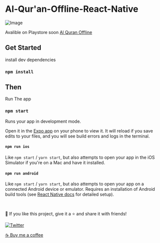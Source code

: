 # Al-Qur'an-Offline-React-Native

![Image](https://cdn.dribbble.com/userupload/10602345/file/original-04331d41a72de0de3d9a3395d2c2e114.png?resize=1024x500)


  <p align="left">
    <p>
      Avalible on Playstore soon <a href="https://play.google.com/store/apps/details?id=com.masumrpg.AlQuranOffline" target="_blank">Al Quran Offline</a>
    </p>

  </p>


## Get Started

install dev dependencies

### `npm install`

## Then

Run The app

### `npm start`

Runs your app in development mode.

Open it in the [Expo app](https://expo.io) on your phone to view it. It will reload if you save edits to your files, and you will see build errors and logs in the terminal.

#### `npm run ios`

Like `npm start` / `yarn start`, but also attempts to open your app in the iOS Simulator if you're on a Mac and have it installed.

#### `npm run android`

Like `npm start` / `yarn start`, but also attempts to open your app on a connected Android device or emulator. Requires an installation of Android build tools (see [React Native docs](https://facebook.github.io/react-native/docs/getting-started.html) for detailed setup).

<br />

💙 If you like this project, give it a ⭐ and share it with friends!

<p align="left">
  <a href="https://twitter.com/xMacum"><img alt="Twitter" title="Twitter" src="https://img.shields.io/badge/-Twitter-1DA1F2?style=for-the-badge&logo=twitter&logoColor=white"/></a>
</p>

<a href="https://www.buymeacoffee.com/masumrpg">☕ Buy me a coffee</a>
